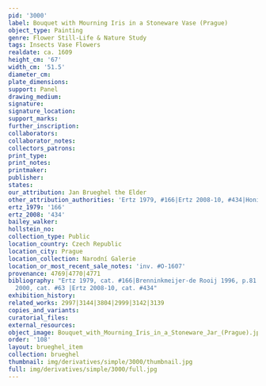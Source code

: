 ```yaml
---
pid: '3000'
label: Bouquet with Mourning Iris in a Stoneware Vase (Prague)
object_type: Painting
genre: Flower Still-Life & Nature Study
tags: Insects Vase Flowers
realdate: ca. 1609
height_cm: '67'
width_cm: '51.5'
diameter_cm: 
plate_dimensions: 
support: Panel
drawing_medium: 
signature: 
signature_location: 
support_marks: 
further_inscription: 
collaborators: 
collaborator_notes: 
collectors_patrons: 
print_type: 
print_notes: 
printmaker: 
publisher: 
states: 
our_attribution: Jan Brueghel the Elder
other_attribution_authorities: 'Ertz 1979, #166|Ertz 2008-10, #434|Honig database'
ertz_1979: '166'
ertz_2008: '434'
bailey_walker: 
hollstein_no: 
collection_type: Public
location_country: Czech Republic
location_city: Prague
location_collection: Narodní Galerie
location_or_most_recent_sale_notes: 'inv. #O-1607'
provenance: 4769|4770|4771
bibliography: "Ertz 1979, cat. #166|Brenninkmeijer-de Rooij 1996, p.81|\x8Ailhe?ovice
  2000, cat. #63 |Ertz 2008-10, cat. #434"
exhibition_history: 
related_works: 2997|3144|3804|2999|3142|3139
copies_and_variants: 
curatorial_files: 
external_resources: 
object_image: Bouquet_with_Mourning_Iris_in_a_Stoneware_Jar_(Prague).jpg
order: '108'
layout: brueghel_item
collection: brueghel
thumbnail: img/derivatives/simple/3000/thumbnail.jpg
full: img/derivatives/simple/3000/full.jpg
---
```

